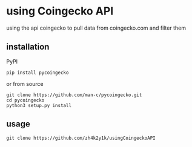 # using Coingecko API
using the api coingecko to pull data from coingecko.com and filter them

## installation
PyPI

```
pip install pycoingecko
```
or from source

```
git clone https://github.com/man-c/pycoingecko.git
cd pycoingecko
python3 setup.py install
```

## usage
```
git clone https://github.com/zh4k2y1k/usingCoingeckoAPI
```
